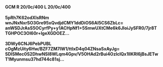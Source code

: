 #### GCM R 20/0c/400 L 20/0c/400
**5pRh7K62odXIsRNm**<br/>**wnJNxNxrSO3Gre95xQvdjdCMY1ddDiOS6Al5CS6ZbLc=**<br/>**anWSDJrAsS5OCyrfPy+y1ACHpNf1+5SmwUXtCMe6k6JloiJySFR0/7jr8TTGHPOC3OI60r+lgeXGDOEZ...**<br/><br/>
**3DWy6CNJ6PebPUBL**<br/>**cOgMzUity6Hw/BZF7ZM7IW1/ttIxD4q04ZNsaSxAyJg=**<br/>**SDISMec0S2DhwNSI8WLqm4Gpv/V5OHAd2rBui4OzlclQx1lIKRI6jBsJETwT1Myunmsu37hd744c81sj...**